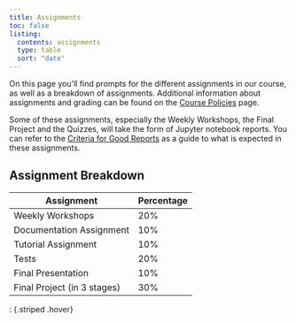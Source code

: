 ```yaml
---
title: Assignments
toc: false
listing:
  contents: assignments
  type: table
  sort: "date"
---
```


On this page you'll find prompts for the different assignments in our course, as well as a breakdown of assignments. Additional information about assignments and grading can be found on the [Course Policies](policies.md) page.

Some of these assignments, especially the Weekly Workshops, the Final Project and the Quizzes, will take the form of Jupyter notebook reports. You can refer to the [Criteria for Good Reports](criteria.md) as a guide to what is expected in these assignments.

## Assignment Breakdown

Assignment|Percentage
---|--
Weekly Workshops|20%
Documentation Assignment|10%
Tutorial Assignment|10%
Tests|20%
Final Presentation|10%
Final Project (in 3 stages)|30%

: {.striped .hover}
